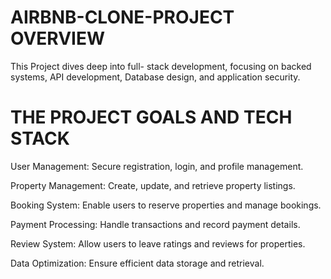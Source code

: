 <h1>AIRBNB-CLONE-PROJECT OVERVIEW</h1>

<body>This Project dives deep into full- stack development, focusing on backed systems, API development, Database design, and application security.

<h1>THE PROJECT GOALS AND TECH STACK</h1>

User Management: Secure registration, login, and profile management.

Property Management: Create, update, and retrieve property listings.

Booking System: Enable users to reserve properties and manage bookings.

Payment Processing: Handle transactions and record payment details.

Review System: Allow users to leave ratings and reviews for properties.

Data Optimization: Ensure efficient data storage and retrieval.





























<body/>


